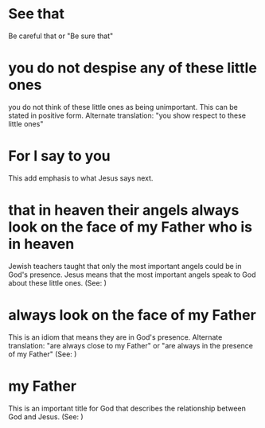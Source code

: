 
# See that
Be careful that or "Be sure that"

# you do not despise any of these little ones
you do not think of these little ones as being unimportant. This can be stated in positive form. Alternate translation: "you show respect to these little ones"

# For I say to you
This add emphasis to what Jesus says next.

# that in heaven their angels always look on the face of my Father who is in heaven
Jewish teachers taught that only the most important angels could be in God's presence. Jesus means that the most important angels speak to God about these little ones. (See: )

# always look on the face of my Father
This is an idiom that means they are in God's presence. Alternate translation: "are always close to my Father" or "are always in the presence of my Father" (See: )

# my Father
This is an important title for God that describes the relationship between God and Jesus. (See: )